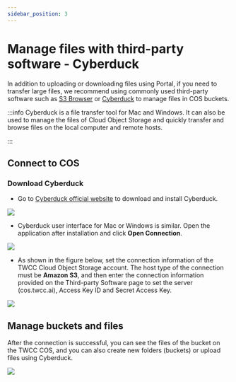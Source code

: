 ```yaml
---
sidebar_position: 3
---
```


# Manage files with third-party software - Cyberduck

In addition to uploading or downloading files using Portal, if you need to transfer large files, we recommend using commonly used third-party software such as [S3 Browser](http://s3browser.com/) or [Cyberduck](https://cyberduck.io/ ) to manage files in COS buckets.

:::info
Cyberduck is a file transfer tool for Mac and Windows. It can also be used to manage the files of Cloud Object Storage and quickly transfer and browse files on the local computer and remote hosts.

:::


## Connect to COS

### Download Cyberduck

* Go to [Cyberduck official website](https://cyberduck.io/) to download and install Cyberduck.

![](https://cos.twcc.ai/SYS-MANUAL/uploads/upload_6b387f8c18eb6b8e6476431bec8f4229.png)


* Cyberduck user interface for Mac or Windows is similar. Open the application after installation and click **Open Connection**.

![](https://cos.twcc.ai/SYS-MANUAL/uploads/upload_1a5d91cc7a586bfccc2d4fbe12a7711d.png)



* As shown in the figure below, set the connection information of the TWCC Cloud Object Storage account. The host type of the connection must be **Amazon S3**, and then enter the connection information provided on the Third-party Software page to set the server (cos.twcc.ai), Access Key ID and Secret Access Key.

![](https://cos.twcc.ai/SYS-MANUAL/uploads/upload_8b9f5f6d28c802a4b02e7cddedf854d7.png)


## Manage buckets and files

After the connection is successful, you can see the files of the bucket on the TWCC COS, and you can also create new folders (buckets) or upload files using Cyberduck.


![](https://cos.twcc.ai/SYS-MANUAL/uploads/upload_f02f197ae1b24c36649712cf0999c203.png)